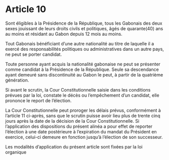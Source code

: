 # Article 10

Sont éligibles à la Présidence de la République, tous les Gabonais des deux sexes jouissant de leurs droits civils et politiques, âgés de quarante(40) ans au moins et résidant au Gabon depuis 12 mois au moins.

Tout Gabonais bénéficiant d’une autre nationalité
au titre de laquelle il a exercé des responsabilités politiques ou administratives dans un autre pays, ne peut se porter candidat.

Toute personne ayant acquis la nationalité
gabonaise ne peut se présenter comme candidat à la
Présidence de la République. Seule sa descendance ayant
demeuré sans discontinuité au Gabon le peut, à partir de la quatrième génération.

Si avant le scrutin, la Cour Constitutionnelle saisie
dans les conditions prévues par la loi, constate le décès ou l’empêchement d’un candidat, elle prononce le report de
l’élection. 

La Cour Constitutionnelle peut proroger les délais prévus, conformément à l’article 11 ci-après, sans que le
scrutin puisse avoir lieu plus de trente cinq jours après la date de la décision de la Cour Constitutionnelle. Si
l’application des dispositions du présent alinéa a pour effet de reporter l’élection à une date postérieure à l’expiration du mandat du Président en exercice, celui-ci demeure en fonction jusqu’à l’élection de son successeur.

Les modalités d’application du présent article sont fixées par la loi organique
